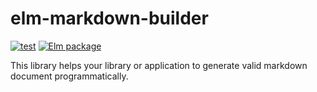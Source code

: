 # elm-markdown-builder

[![test](https://github.com/arowM/elm-markdown-builder/actions/workflows/test.yaml/badge.svg)](https://github.com/arowM/elm-markdown-builder/actions/workflows/test.yaml) [![Elm package](https://img.shields.io/elm-package/v/arowM/elm-markdown-builder)](https://package.elm-lang.org/packages/arowM/elm-markdown-builder/latest/)


This library helps your library or application to generate valid markdown document programmatically.
